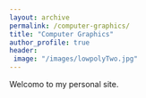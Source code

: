 ```yaml
---
layout: archive
permalink: /computer-graphics/
title: "Computer Graphics"
author_profile: true
header:
 image: "/images/lowpolyTwo.jpg"
---
```


Welcomo to my personal site.